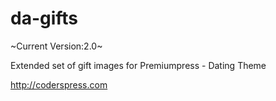 # da-gifts
~Current Version:2.0~

Extended set of gift images for Premiumpress - Dating Theme

http://coderspress.com
